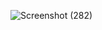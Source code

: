 ![Screenshot (282)](https://user-images.githubusercontent.com/113746515/224339110-7e5e0e9b-e31b-4b49-9c04-fb126e278d9b.png)
